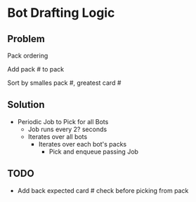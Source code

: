 # Bot Drafting Logic

## Problem
Pack ordering

Add pack # to pack

Sort by smalles pack #, greatest card # 

## Solution
- Periodic Job to Pick for all Bots
  - Job runs every 2? seconds
  - Iterates over all bots
    - Iterates over each bot's packs
      - Pick and enqueue passing Job

## TODO

- Add back expected card # check before picking from pack